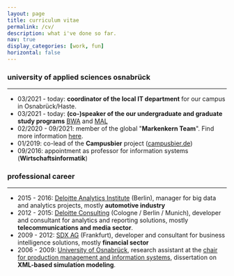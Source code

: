 ```yaml
---
layout: page
title: curriculum vitae
permalink: /cv/
description: what i've done so far.
nav: true
display_categories: [work, fun]
horizontal: false
---
```


### university of applied sciences osnabrück
---

- 03/2021 - today: **coordinator of the local IT department** for our campus in Osnabrück/Haste.
- 03/2021 - today: **(co-)speaker of the our undergraduate and graduate study programs** [BWA](https://www.hs-osnabrueck.de/studium/studienangebot/bachelor/wirtschaftsingenieurwesen-agrarlebensmittel-beng/) and [MAL](https://www.hs-osnabrueck.de/studium/studienangebot/master/agrar-und-lebensmittelwirtschaft-meng/)
- 02/2020 - 09/2021: member of the global "**Markenkern Team**". Find more information [here](https://www.hs-osnabrueck.de/markenkernprozess).
- 01/2019: co-lead of the **Campusbier** project ([campusbier.de](https://campusbier.de/))
- 09/2016: appointment as professor for information systems (**Wirtschaftsinformatik**)

### professional career
---

- 2015 - 2016: [Deloitte Analytics Institute](https://www2.deloitte.com/de/de/pages/deloitte-analytics/topics/deloitte-analytics-institute.html) (Berlin), manager for big data and analytics projects, mostly **automotive industry**
- 2012 - 2015: [Deloitte Consulting](https://www2.deloitte.com/de/de.html) (Cologne / Berlin / Munich), developer and consultant for analytics and reporting solutions, mostly **telecommunications and media sector**.
- 2009 - 2012: [SDX AG](https://www.sdx-ag.de/) (Frankfurt), developer and consultant for business intelligence solutions, mostly **financial sector**
- 2006 - 2009: [University of Osnabrück](https://www.uni-osnabrueck.de/startseite/), research assistant at the [chair for production management and information systems](https://www.wiwi.uni-osnabrueck.de/fachgebiete_und_institute/ehemalige_fachgebiete/produktions_management_und_wirtschaftsinformatik_prof_witte.html), dissertation on **XML-based simulation modeling**.